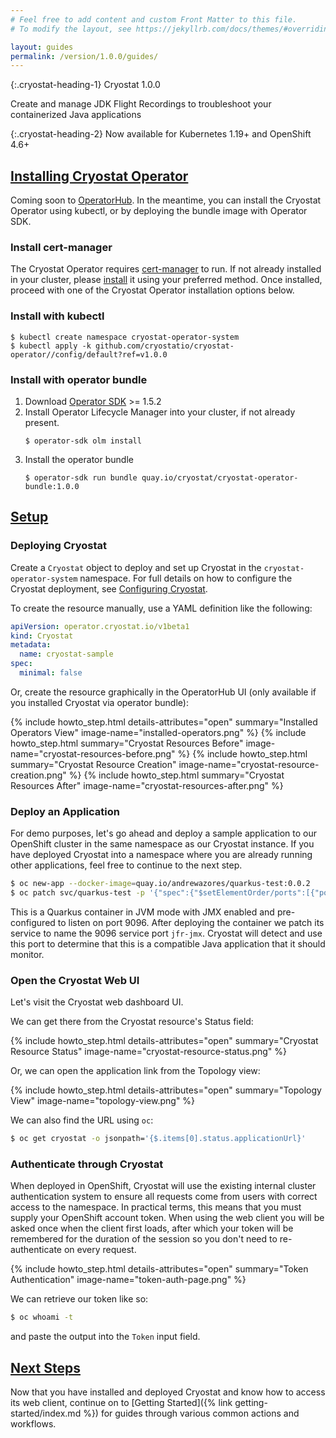 ```yaml
---
# Feel free to add content and custom Front Matter to this file.
# To modify the layout, see https://jekyllrb.com/docs/themes/#overriding-theme-defaults

layout: guides
permalink: /version/1.0.0/guides/
---
```


{:.cryostat-heading-1}
Cryostat 1.0.0

Create and manage JDK Flight Recordings to troubleshoot your containerized Java applications

{:.cryostat-heading-2}
Now available for Kubernetes 1.19+ and OpenShift 4.6+

## [Installing Cryostat Operator](#installing-cryostat-operator)
Coming soon to [OperatorHub](https://operatorhub.io/). In the meantime, you can install
the Cryostat Operator using kubectl, or by deploying the bundle image with Operator SDK.

### Install cert-manager
The Cryostat Operator requires [cert-manager](https://cert-manager.io/) to run.
If not already installed in your cluster, please 
[install](https://cert-manager.io/docs/installation/) it using your preferred method.
Once installed, proceed with one of the Cryostat Operator installation options below.

### Install with kubectl
```
$ kubectl create namespace cryostat-operator-system
$ kubectl apply -k github.com/cryostatio/cryostat-operator//config/default?ref=v1.0.0
```

### Install with operator bundle
1. Download [Operator SDK](https://github.com/operator-framework/operator-sdk/releases/tag/v1.5.2) >= 1.5.2
2. Install Operator Lifecycle Manager into your cluster, if not already present.
    ```
    $ operator-sdk olm install
    ```
3. Install the operator bundle
    ```
    $ operator-sdk run bundle quay.io/cryostat/cryostat-operator-bundle:1.0.0
    ```

## [Setup](#setup)

### Deploying Cryostat
Create a `Cryostat` object to deploy and set up Cryostat in the `cryostat-operator-system` namespace. For
full details on how to configure the Cryostat deployment, see
[Configuring Cryostat](https://github.com/cryostatio/cryostat-operator/blob/v1.0.0/docs/config.md).

To create the resource manually, use a YAML definition like the following:

```yaml
apiVersion: operator.cryostat.io/v1beta1
kind: Cryostat
metadata:
  name: cryostat-sample
spec:
  minimal: false
```

Or, create the resource graphically in the OperatorHub UI (only available if
you installed Cryostat via operator bundle):

{% include howto_step.html
  details-attributes="open"
  summary="Installed Operators View"
  image-name="installed-operators.png"
%}
{% include howto_step.html
  summary="Cryostat Resources Before"
  image-name="cryostat-resources-before.png"
%}
{% include howto_step.html
  summary="Cryostat Resource Creation"
  image-name="cryostat-resource-creation.png"
%}
{% include howto_step.html
  summary="Cryostat Resources After"
  image-name="cryostat-resources-after.png"
%}

### Deploy an Application
For demo purposes, let's go ahead and deploy a sample application to our
OpenShift cluster in the same namespace as our Cryostat instance. If you have
deployed Cryostat into a namespace where you are already running other
applications, feel free to continue to the next step.

```bash
$ oc new-app --docker-image=quay.io/andrewazores/quarkus-test:0.0.2
$ oc patch svc/quarkus-test -p '{"spec":{"$setElementOrder/ports":[{"port":9096},{"port":9999}],"ports":[{"name":"jfr-jmx","port":9096}]}}'
```

This is a Quarkus container in JVM mode with JMX enabled and pre-configured to
listen on port 9096.  After deploying the container we patch its service to
name the 9096 service port `jfr-jmx`. Cryostat will detect and use this port
to determine that this is a compatible Java application that it should monitor.

### Open the Cryostat Web UI
Let's visit the Cryostat web dashboard UI.

We can get there from the Cryostat resource's Status field:

{% include howto_step.html
  details-attributes="open"
  summary="Cryostat Resource Status"
  image-name="cryostat-resource-status.png"
%}

Or, we can open the application link from the Topology view:

{% include howto_step.html
  details-attributes="open"
  summary="Topology View"
  image-name="topology-view.png"
%}

We can also find the URL using `oc`:
```bash
$ oc get cryostat -o jsonpath='{$.items[0].status.applicationUrl}'
```

### Authenticate through Cryostat
When deployed in OpenShift, Cryostat will use the existing internal cluster
authentication system to ensure all requests come from users with correct
access to the namespace. In practical terms, this means that you must supply
your OpenShift account token. When using the web client you will be asked once
when the client first loads, after which your token will be remembered for the
duration of the session so you don't need to re-authenticate on every request.

{% include howto_step.html
  details-attributes="open"
  summary="Token Authentication"
  image-name="token-auth-page.png"
%}

We can retrieve our token like so:

```bash
$ oc whoami -t
```

and paste the output into the `Token` input field.

## [Next Steps](#next-steps)
Now that you have installed and deployed Cryostat and know how to access its
web client, continue on to [Getting Started]({% link getting-started/index.md %}) for
guides through various common actions and workflows.
